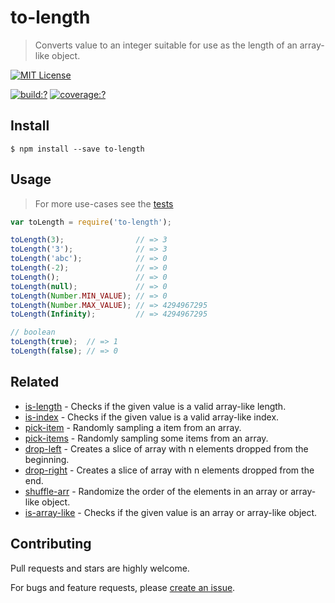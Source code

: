 # to-length

> Converts value to an integer suitable for use as the length of an array-like object. 


[![MIT License](https://img.shields.io/badge/license-MIT_License-green.svg?style=flat-square)](https://github.com/bubkoo/to-length/blob/master/LICENSE)

[![build:?](https://img.shields.io/travis/bubkoo/to-length/master.svg?style=flat-square)](https://travis-ci.org/bubkoo/to-length)
[![coverage:?](https://img.shields.io/coveralls/bubkoo/to-length/master.svg?style=flat-square)](https://coveralls.io/github/bubkoo/to-length)


## Install

```
$ npm install --save to-length 
```

## Usage

> For more use-cases see the [tests](https://github.com/bubkoo/to-length/blob/master/test/spec/index.js)

```js
var toLength = require('to-length');

toLength(3);                // => 3
toLength('3');              // => 3
toLength('abc');            // => 0
toLength(-2);               // => 0
toLength();                 // => 0
toLength(null);             // => 0
toLength(Number.MIN_VALUE); // => 0
toLength(Number.MAX_VALUE); // => 4294967295
toLength(Infinity);         // => 4294967295

// boolean
toLength(true);  // => 1
toLength(false); // => 0
```

## Related

- [is-length](https://github.com/bubkoo/is-length) - Checks if the given value is a valid array-like length.
- [is-index](https://github.com/bubkoo/is-index) - Checks if the given value is a valid array-like index.
- [pick-item](https://github.com/bubkoo/pick-item) - Randomly sampling a item from an array.
- [pick-items](https://github.com/bubkoo/pick-items) - Randomly sampling some items from an array. 
- [drop-left](https://github.com/bubkoo/drop-left) - Creates a slice of array with n elements dropped from the beginning.
- [drop-right](https://github.com/bubkoo/drop-right) - Creates a slice of array with n elements dropped from the end.
- [shuffle-arr](https://github.com/bubkoo/shuffle-arr) - Randomize the order of the elements in an array or array-like object. 
- [is-array-like](https://github.com/bubkoo/is-array-like) - Checks if the given value is an array or array-like object.

## Contributing

Pull requests and stars are highly welcome.

For bugs and feature requests, please [create an issue](https://github.com/bubkoo/to-length/issues/new).
